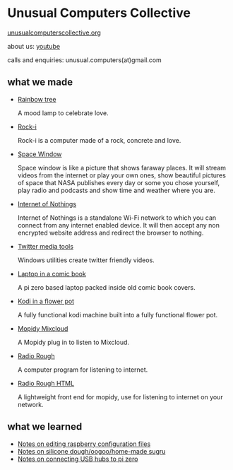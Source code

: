 # Unusual Computers Collective

[unusualcomputerscollective.org](http://unusualcomputerscollective.org)

about us: [youtube](https://www.youtube.com/watch?v=PckU7jtVDQs)

calls and enquiries: unusual.computers(at)gmail.com

## what we made 

* [Rainbow tree](https://github.com/unusualcomputers/unusualcomputers/blob/master/writing/text/raspberryrainbow.md)

  A mood lamp to celebrate love.

* [Rock-i](https://github.com/unusualcomputers/space_window/blob/master/code/RockI.md)

  Rock-i is a computer made of a rock, concrete and love.

* [Space Window](https://github.com/unusualcomputers/space_window)

  Space window is like a picture that shows faraway places.
  It will stream videos from the internet or play your own ones, show beautiful pictures of space that NASA publishes every day or some you chose yourself, play radio and podcasts and show time and weather where you are. 


* [Internet of Nothings](https://github.com/unusualcomputers/InternetOfNothings/blob/master/README.md)

  Internet of Nothings is a standalone Wi-Fi network to which you can connect from any internet enabled device. It will then accept any non encrypted website address and redirect the browser to nothing.

* [Twitter media tools](https://github.com/unusualcomputers/twittermedia)

  Windows utilities create twitter friendly videos.

* [Laptop in a comic book](https://github.com/unusualcomputers/unusualcomputers/blob/master/writing/text/comic_book.md)

  A pi zero based laptop packed inside old comic book covers.

  
* [Kodi in a flower pot](https://github.com/unusualcomputers/unusualcomputers/blob/master/writing/text/flowerpot.md#kodi-in-a-flower-pot)

  A fully functional kodi machine built into a fully functional flower pot.

* [Mopidy Mixcloud](https://github.com/unusualcomputers/unusualcomputers/blob/master/code/mopidy/mopidymixcloud/README.rst)
  
  A Mopidy plug in to listen to Mixcloud.

* [Radio Rough](https://github.com/unusualcomputers/unusualcomputers/blob/master/code/mopidy/mopidyradiorough/README.rst)
  
  A computer program for listening to internet.
  
* [Radio Rough HTML](https://github.com/unusualcomputers/unusualcomputers/blob/master/code/mopidy/mopidyradioroughhtml/README.rst)
  
  A lightweight front end for mopidy, use for listening to internet on your network.


## what we learned

* [Notes on editing raspberry configuration files](https://github.com/unusualcomputers/unusualcomputers/blob/master/writing/text/config_gfiles.md#notes-on-editing-raspberry-configuration-files)
* [Notes on silicone dough/oogoo/home-made sugru](https://github.com/unusualcomputers/unusualcomputers/blob/master/writing/text/silicone_dough.md#notes-on-silicone-doughoogoohome-made-sugru)
* [Notes on connecting USB hubs to pi zero](https://github.com/unusualcomputers/unusualcomputers/blob/master/writing/text/usbnotes.md#notes-on-connecting-usb-hubs-to-pi-zero)

